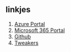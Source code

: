 ## linkjes

1. [Azure Portal](https://portal.azure.com)
2. [Microsoft 365 Portal](https://admin.microsoft.com)
3. [Github](https://github.com)
4. [Tweakers](https://tweakers.net)
